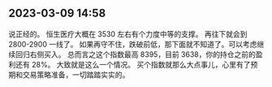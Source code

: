 ## 2023-03-09 14:58

说正经的。
恒生医疗大概在 3530 左右有个力度中等的支撑。
再往下就会到 2800-2900 一线了。
如果再守不住，跌破前低，那下面就不知道了。可以考虑继续回归右侧买入。
总而言之这个指数最高 8395，目前 3638，你的持仓之前的盈利还有 28%。
大致就是这么一个情况。
买个指数就那么大点事儿，心里有了预期和交易策略准备，一切踏踏实实的。
